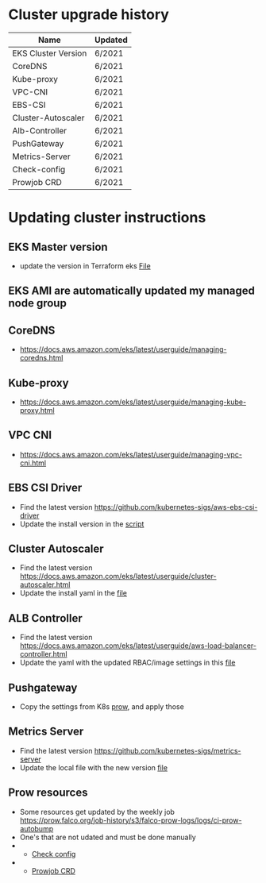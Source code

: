 # Cluster upgrade history


| Name | Updated |
| ------------- | ------------- |
| EKS Cluster Version  | 6/2021 |
| CoreDNS  | 6/2021  |
| Kube-proxy  | 6/2021  |
| VPC-CNI  | 6/2021  |
| EBS-CSI | 6/2021  |
| Cluster-Autoscaler  | 6/2021  |
| Alb-Controller  | 6/2021  |
| PushGateway  | 6/2021  |
| Metrics-Server  | 6/2021  |
| Check-config  | 6/2021  |
| Prowjob CRD  | 6/2021  |

# Updating cluster instructions


## EKS Master version

- update the version in Terraform eks [File](../config/clusters/eks.tf)

## EKS AMI are automatically updated my managed node group

## CoreDNS

- https://docs.aws.amazon.com/eks/latest/userguide/managing-coredns.html

## Kube-proxy

- https://docs.aws.amazon.com/eks/latest/userguide/managing-kube-proxy.html

## VPC CNI

- https://docs.aws.amazon.com/eks/latest/userguide/managing-vpc-cni.html

## EBS CSI Driver

- Find the latest version https://github.com/kubernetes-sigs/aws-ebs-csi-driver
- Update the install version in the [script](../tools/deploy_prow.sh)

## Cluster Autoscaler

- Find the latest version https://docs.aws.amazon.com/eks/latest/userguide/cluster-autoscaler.html
- Update the install yaml in the [file](../config/prow/cluster-autoscaler.yaml)

## ALB Controller

- Find the latest version https://docs.aws.amazon.com/eks/latest/userguide/aws-load-balancer-controller.html
- Update the yaml with the updated RBAC/image settings in this [file](../config/prow/alb_controller.yaml)


## Pushgateway

- Copy the settings from K8s [prow](https://github.com/kubernetes/test-infra/blob/master/config/prow/cluster/pushgateway_deployment.yaml), and apply those

## Metrics Server

- Find the latest version https://github.com/kubernetes-sigs/metrics-server
- Update the local file with the new version [file](../tools/deploy_prow.sh)


## Prow resources

- Some resources get updated by the weekly job https://prow.falco.org/job-history/s3/falco-prow-logs/logs/ci-prow-autobump
- One's that are not udated and must be done manually
- - [Check config](../config/prow/check-config.yaml)
- - [Prowjob CRD](../config/prow/prowjob_custromresourcedefinition.yaml)